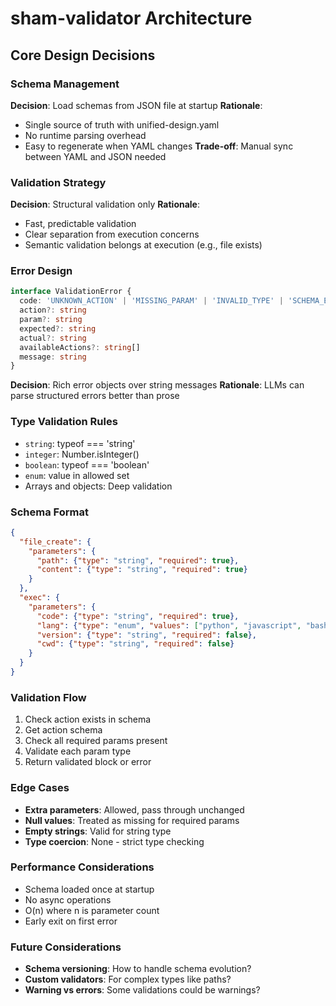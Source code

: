  # sham-validator Architecture

## Core Design Decisions

### Schema Management
**Decision**: Load schemas from JSON file at startup
**Rationale**: 
- Single source of truth with unified-design.yaml
- No runtime parsing overhead
- Easy to regenerate when YAML changes
**Trade-off**: Manual sync between YAML and JSON needed

### Validation Strategy
**Decision**: Structural validation only
**Rationale**:
- Fast, predictable validation
- Clear separation from execution concerns
- Semantic validation belongs at execution (e.g., file exists)

### Error Design
```typescript
interface ValidationError {
  code: 'UNKNOWN_ACTION' | 'MISSING_PARAM' | 'INVALID_TYPE' | 'SCHEMA_ERROR'
  action?: string
  param?: string
  expected?: string
  actual?: string
  availableActions?: string[]
  message: string
}
```

**Decision**: Rich error objects over string messages
**Rationale**: LLMs can parse structured errors better than prose

### Type Validation Rules
- `string`: typeof === 'string'
- `integer`: Number.isInteger()
- `boolean`: typeof === 'boolean'
- `enum`: value in allowed set
- Arrays and objects: Deep validation

### Schema Format
```json
{
  "file_create": {
    "parameters": {
      "path": {"type": "string", "required": true},
      "content": {"type": "string", "required": true}
    }
  },
  "exec": {
    "parameters": {
      "code": {"type": "string", "required": true},
      "lang": {"type": "enum", "values": ["python", "javascript", "bash", "ruby"], "required": true},
      "version": {"type": "string", "required": false},
      "cwd": {"type": "string", "required": false}
    }
  }
}
```

### Validation Flow
1. Check action exists in schema
2. Get action schema
3. Check all required params present
4. Validate each param type
5. Return validated block or error

### Edge Cases
- **Extra parameters**: Allowed, pass through unchanged
- **Null values**: Treated as missing for required params
- **Empty strings**: Valid for string type
- **Type coercion**: None - strict type checking

### Performance Considerations
- Schema loaded once at startup
- No async operations
- O(n) where n is parameter count
- Early exit on first error

### Future Considerations
- **Schema versioning**: How to handle schema evolution?
- **Custom validators**: For complex types like paths?
- **Warning vs errors**: Some validations could be warnings?